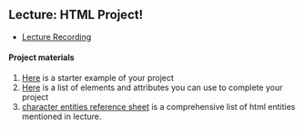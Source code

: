 ## Lecture: HTML Project!

- [Lecture Recording](https://vimeo.com/user98715206/review/341273013/7c13082bb9)

#### Project materials

1. [Here](gist.github.com/raym/c08ca1c7bf202af81c32813c500712c2) is a starter example of your project
2. [Here](gist.github.com/raym/399332606a2a2569506c49113508cf97) is a list of elements and attributes you can use to complete your project
3. [character entities reference sheet](dev.w3.org/html5/html-author/charref) is a comprehensive list of html entities mentioned in lecture.
